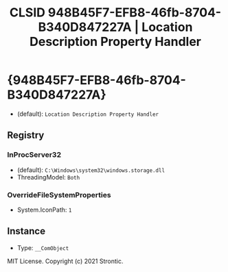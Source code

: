 ﻿---
title: "CLSID 948B45F7-EFB8-46fb-8704-B340D847227A | Location Description Property Handler"
excerpt: What is COM-Object CLSID 948B45F7-EFB8-46fb-8704-B340D847227A?
---

# {948B45F7-EFB8-46fb-8704-B340D847227A}

* (default): `Location Description Property Handler`

## Registry


### InProcServer32

* (default): `C:\Windows\system32\windows.storage.dll`
* ThreadingModel: `Both`

### OverrideFileSystemProperties

* System.IconPath: `1`

## Instance

* Type: `__ComObject`

MIT License. Copyright (c) 2021 Strontic.


